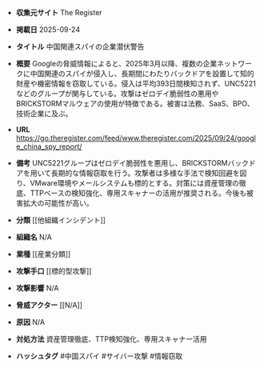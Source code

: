- **収集元サイト**
The Register

- **掲載日**
2025-09-24

- **タイトル**
中国関連スパイの企業潜伏警告

- **概要**
Googleの脅威情報によると、2025年3月以降、複数の企業ネットワークに中国関連のスパイが侵入し、長期間にわたりバックドアを設置して知的財産や機密情報を窃取している。侵入は平均393日間検知されず、UNC5221などのグループが関与している。攻撃はゼロデイ脆弱性の悪用やBRICKSTORMマルウェアの使用が特徴である。被害は法務、SaaS、BPO、技術企業に及ぶ。

- **URL**
https://go.theregister.com/feed/www.theregister.com/2025/09/24/google_china_spy_report/

- **備考**
UNC5221グループはゼロデイ脆弱性を悪用し、BRICKSTORMバックドアを用いて長期的な情報窃取を行う。攻撃者は多様な手法で検知回避を図り、VMware環境やメールシステムも標的とする。対策には資産管理の徹底、TTPベースの検知強化、専用スキャナーの活用が推奨される。今後も被害拡大の可能性が高い。

- **分類**
[[他組織インシデント]]

- **組織名**
N/A

- **業種**
[[産業分類]]

- **攻撃手口**
[[標的型攻撃]]

- **攻撃影響**
N/A

- **脅威アクター**
[[N/A]]

- **原因**
N/A

- **対処方法**
資産管理徹底、TTP検知強化、専用スキャナー活用

- **ハッシュタグ**
#中国スパイ #サイバー攻撃 #情報窃取

